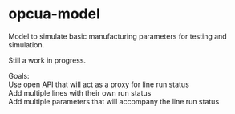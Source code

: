 # opcua-model
Model to simulate basic manufacturing parameters for testing and simulation.

Still a work in progress.

Goals:  
Use open API that will act as a proxy for line run status  
Add multiple lines with their own run status  
Add multiple parameters that will accompany the line run status
